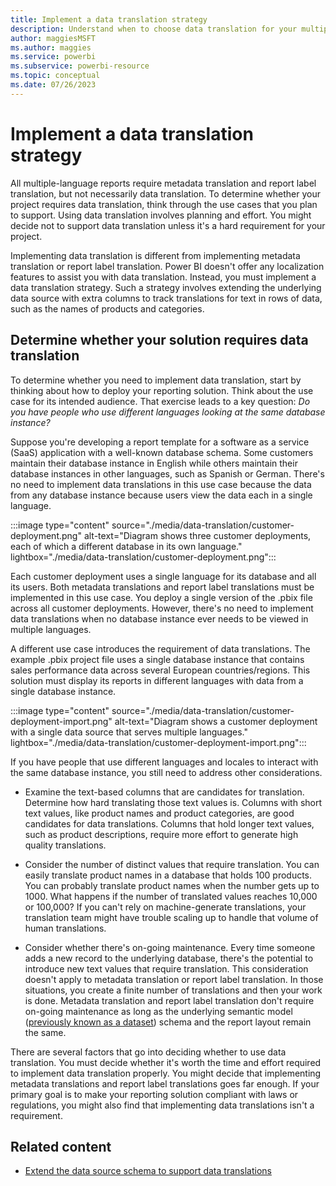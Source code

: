 ```yaml
---
title: Implement a data translation strategy 
description: Understand when to choose data translation for your multiple-language project in Power BI and what elements to consider.
author: maggiesMSFT   
ms.author: maggies
ms.service: powerbi
ms.subservice: powerbi-resource
ms.topic: conceptual
ms.date: 07/26/2023
---
```

# Implement a data translation strategy

All multiple-language reports require metadata translation and report label translation, but not necessarily data translation. To determine whether your project requires data translation, think through the use cases that you plan to support. Using data translation involves planning and effort. You might decide not to support data translation unless it's a hard requirement for your project.

Implementing data translation is different from implementing metadata translation or report label translation. Power BI doesn't offer any localization features to assist you with data translation. Instead, you must implement a data translation strategy. Such a strategy involves extending the underlying data source with extra columns to track translations for text in rows of data, such as the names of products and categories.

## Determine whether your solution requires data translation

To determine whether you need to implement data translation, start by thinking about how to deploy your reporting solution. Think about the use case for its intended audience. That exercise leads to a key question: *Do you have people who use different languages looking at the same database instance?*

Suppose you're developing a report template for a software as a service (SaaS) application with a well-known database schema. Some customers maintain their database instance in English while others maintain their database instances in other languages, such as Spanish or German. There's no need to implement data translations in this use case because the data from any database instance because users view the data each in a single language.

:::image type="content" source="./media/data-translation/customer-deployment.png" alt-text="Diagram shows three customer deployments, each of which a different database in its own language." lightbox="./media/data-translation/customer-deployment.png":::

Each customer deployment uses a single language for its database and all its users. Both metadata translations and report label translations must be implemented in this use case. You deploy a single version of the .pbix file across all customer deployments. However, there's no need to implement data translations when no database instance ever needs to be viewed in multiple languages.

A different use case introduces the requirement of data translations. The example .pbix project file uses a single database instance that contains sales performance data across several European countries/regions. This solution must display its reports in different languages with data from a single database instance.

:::image type="content" source="./media/data-translation/customer-deployment-import.png" alt-text="Diagram shows a customer deployment with a single data source that serves multiple languages." lightbox="./media/data-translation/customer-deployment-import.png":::

If you have people that use different languages and locales to interact with the same database instance, you still need to address other considerations.

- Examine the text-based columns that are candidates for translation. Determine how hard translating those text values is. Columns with short text values, like product names and product categories, are good candidates for data translations. Columns that hold longer text values, such as product descriptions, require more effort to generate high quality translations.

- Consider the number of distinct values that require translation. You can easily translate product names in a database that holds 100 products. You can probably translate product names when the number gets up to 1000. What happens if the number of translated values reaches 10,000 or 100,000? If you can't rely on machine-generate translations, your translation team might have trouble scaling up to handle that volume of human translations.

- Consider whether there's on-going maintenance. Every time someone adds a new record to the underlying database, there's the potential to introduce new text values that require translation. This consideration doesn't apply to metadata translation or report label translation. In those situations, you create a finite number of translations and then your work is done. Metadata translation and report label translation don't require on-going maintenance as long as the underlying semantic model ([previously known as a dataset](../connect-data/service-datasets-rename.md)) schema and the report layout remain the same.

There are several factors that go into deciding whether to use data translation. You must decide whether it's worth the time and effort required to implement data translation properly. You might decide that implementing metadata translations and report label translations goes far enough. If your primary goal is to make your reporting solution compliant with laws or regulations, you might also find that implementing data translations isn't a requirement.

## Related content

- [Extend the data source schema to support data translations](data-translation-extend-schema.md)
